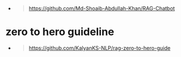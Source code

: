 - > https://github.com/Md-Shoaib-Abdullah-Khan/RAG-Chatbot

 # zero to hero guideline 
- > https://github.com/KalyanKS-NLP/rag-zero-to-hero-guide
